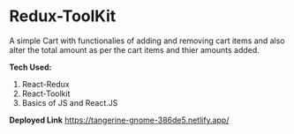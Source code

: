 # Redux-ToolKit 

A simple Cart with functionalies of adding and removing cart items and also alter the total amount as per the cart items and thier amounts added.

<b>Tech Used:</b> 
1. React-Redux
2. React-Toolkit
3. Basics of JS and React.JS

<b>Deployed Link</b>
https://tangerine-gnome-386de5.netlify.app/


